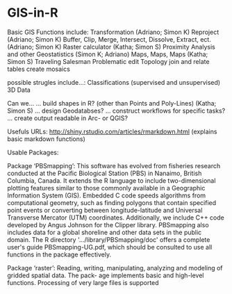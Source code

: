 GIS-in-R
========
Basic GIS Functions include:
	Transformation  (Adriano; Simon K)
	Reproject       (Adriano; Simon K)
	Buffer, Clip, Merge, Intersect, Dissolve, Extract, ect. (Adriano; Simon K)
	Raster calculator (Katha; Simon S)
	Proximity Analysis and other Geostatistics (Simon K; Adriano)
	Maps, Maps, Maps (Katha; Simon S)
	Traveling Salesman Problematic
	edit Topology
	join and relate tables
	create mosaics
	

possible strugles include...:
	Classifications (supervised and unsupervised)
	3D Data


Can we...
... build shapes in R? (other than Points and Poly-Lines) (Katha; Simon S)
... design Geodatabses?
... construct workflows for specific tasks?
... create output readable in Arc- or QGIS?

Usefuls URLs:
http://shiny.rstudio.com/articles/rmarkdown.html (explains basic markdown functions)


Usable Packages:

Package ‘PBSmapping’:
This software has evolved from fisheries research conducted at the
Pacific Biological Station (PBS) in Nanaimo, British Columbia, Canada. It
extends the R language to include two-dimensional plotting features similar
to those commonly available in a Geographic Information System (GIS).
Embedded C code speeds algorithms from computational geometry, such as
finding polygons that contain specified point events or converting between
longitude-latitude and Universal Transverse Mercator (UTM) coordinates.
Additionally, we include C++ code developed by Angus Johnson for the Clipper
library. PBSmapping also includes data for a global shoreline and other
data sets in the public domain.
The R directory '.../library/PBSmapping/doc' offers a complete user's
guide PBSmapping-UG.pdf, which should be consulted to use all functions in
the package effectively.

Package ‘raster’:
Reading, writing, manipulating, analyzing and modeling of gridded spatial data. The pack-
age implements basic and high-level functions. Processing of very large files is supported
